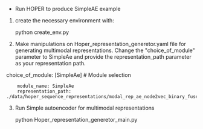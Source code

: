 * Run HOPER to produce SimpleAE example

1. create the necessary environment with:

      python create_env.py 

2. Make manipulations on Hoper_representation_generetor.yaml file for generating multimodal representations. Change the "choice_of_module" parameter to SimpleAe and provide the representation_path parameter as your representation path.

choice_of_module: [SimpleAe] # Module selection 

```#*******************SimpleAe*********************************************
    module_name: SimpleAe
    representation_path: ./data/hoper_sequence_representations/modal_rep_ae_node2vec_binary_fused_representations_dataframe_multi_col.csv
```
3. Run Simple autoencoder for multimodal representations
	
	python Hoper_representation_generetor_main.py